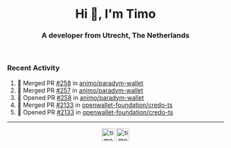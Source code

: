 <h1 align="center">Hi 👋, I'm Timo</h1>
<h3 align="center">A developer from Utrecht, The Netherlands</h3>
<br/>
<!-- https://github.com/rahuldkjain/github-profile-readme-generator --!>

<!--  <p align="left"><img src="https://github-readme-stats.vercel.app/api?username=timoglastra&show_icons=true&count_private=true&" alt="timoglastra" /></p> --!>

<!--
Github language stats
<p align="left"><img src="https://github-readme-stats.vercel.app/api/top-langs/?username=timoglastra&layout=compact" alt="timoglastra" /><p>
-->

<!-- Codestats language stats -->
<!-- <p align="left"><img src="https://codestats-readme.vercel.app/api/top-langs/?username=timoglastra&layout=compact&language_count=12" alt="timoglastra" /><p>    --!>
  
<h3>Recent Activity</h3>

<!--START_SECTION:activity-->
1. 🎉 Merged PR [#258](https://github.com/animo/paradym-wallet/pull/258) in [animo/paradym-wallet](https://github.com/animo/paradym-wallet)
2. 🎉 Merged PR [#257](https://github.com/animo/paradym-wallet/pull/257) in [animo/paradym-wallet](https://github.com/animo/paradym-wallet)
3. 💪 Opened PR [#258](https://github.com/animo/paradym-wallet/pull/258) in [animo/paradym-wallet](https://github.com/animo/paradym-wallet)
4. 🎉 Merged PR [#2133](https://github.com/openwallet-foundation/credo-ts/pull/2133) in [openwallet-foundation/credo-ts](https://github.com/openwallet-foundation/credo-ts)
5. 💪 Opened PR [#2133](https://github.com/openwallet-foundation/credo-ts/pull/2133) in [openwallet-foundation/credo-ts](https://github.com/openwallet-foundation/credo-ts)
<!--END_SECTION:activity-->

---

<p align="center">
<a href="https://twitter.com/timoglastra" target="blank"><img align="center" src="https://cdn.jsdelivr.net/npm/simple-icons@3.0.1/icons/twitter.svg" alt="timoglastra" height="30" width="30" /></a>
<a href="https://linkedin.com/in/timoglastra" target="blank"><img align="center" src="https://cdn.jsdelivr.net/npm/simple-icons@3.0.1/icons/linkedin.svg" alt="timoglastra" height="30" width="30" /></a>
</p>



